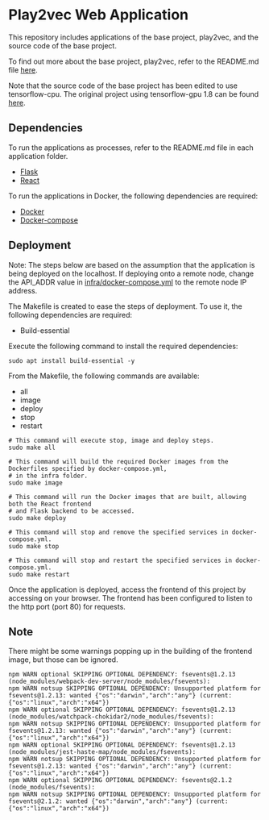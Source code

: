 # Play2vec Web Application
This repository includes applications of the base project, play2vec, and the source code of the base project. 

To find out more about the base project, play2vec, refer to the README.md file [here](src/README.md). 

Note that the source code of the base project has been edited to use tensorflow-cpu. The original project using tensorflow-gpu 1.8 can be found [here](https://github.com/zhengwang125/play2vec).

## Dependencies
To run the applications as processes, refer to the README.md file in each application folder.
* [Flask](app/flask/README.md)
* [React](app/react/README.md)

To run the applications in Docker, the following dependencies are required:
* [Docker](https://docs.docker.com/engine/install/ubuntu/)
* [Docker-compose](https://linuxize.com/post/how-to-install-and-use-docker-compose-on-ubuntu-18-04/)

## Deployment

Note: The steps below are based on the assumption that the application is being deployed on the localhost. If deploying onto a remote node, change the API_ADDR value in [infra/docker-compose.yml](infra/docker-compose.yml) to the remote node IP address.

The Makefile is created to ease the steps of deployment. To use it, the following dependencies are required:
* Build-essential

Execute the following command to install the required dependencies:
```
sudo apt install build-essential -y
```

From the Makefile, the following commands are available:
* all
* image
* deploy
* stop
* restart


```
# This command will execute stop, image and deploy steps.
sudo make all

# This command will build the required Docker images from the Dockerfiles specified by docker-compose.yml,
# in the infra folder.
sudo make image

# This command will run the Docker images that are built, allowing both the React frontend 
# and Flask backend to be accessed.
sudo make deploy

# This command will stop and remove the specified services in docker-compose.yml.
sudo make stop

# This command will stop and restart the specified services in docker-compose.yml.
sudo make restart
```

Once the application is deployed, access the frontend of this project by accessing <IP of node> on your browser. The frontend has been configured to listen to the http port (port 80) for requests.

## Note
There might be some warnings popping up in the building of the frontend image, but those can be ignored.
```
npm WARN optional SKIPPING OPTIONAL DEPENDENCY: fsevents@1.2.13 (node_modules/webpack-dev-server/node_modules/fsevents):
npm WARN notsup SKIPPING OPTIONAL DEPENDENCY: Unsupported platform for fsevents@1.2.13: wanted {"os":"darwin","arch":"any"} (current: {"os":"linux","arch":"x64"})
npm WARN optional SKIPPING OPTIONAL DEPENDENCY: fsevents@1.2.13 (node_modules/watchpack-chokidar2/node_modules/fsevents):
npm WARN notsup SKIPPING OPTIONAL DEPENDENCY: Unsupported platform for fsevents@1.2.13: wanted {"os":"darwin","arch":"any"} (current: {"os":"linux","arch":"x64"})
npm WARN optional SKIPPING OPTIONAL DEPENDENCY: fsevents@1.2.13 (node_modules/jest-haste-map/node_modules/fsevents):
npm WARN notsup SKIPPING OPTIONAL DEPENDENCY: Unsupported platform for fsevents@1.2.13: wanted {"os":"darwin","arch":"any"} (current: {"os":"linux","arch":"x64"})
npm WARN optional SKIPPING OPTIONAL DEPENDENCY: fsevents@2.1.2 (node_modules/fsevents):
npm WARN notsup SKIPPING OPTIONAL DEPENDENCY: Unsupported platform for fsevents@2.1.2: wanted {"os":"darwin","arch":"any"} (current: {"os":"linux","arch":"x64"})
```

